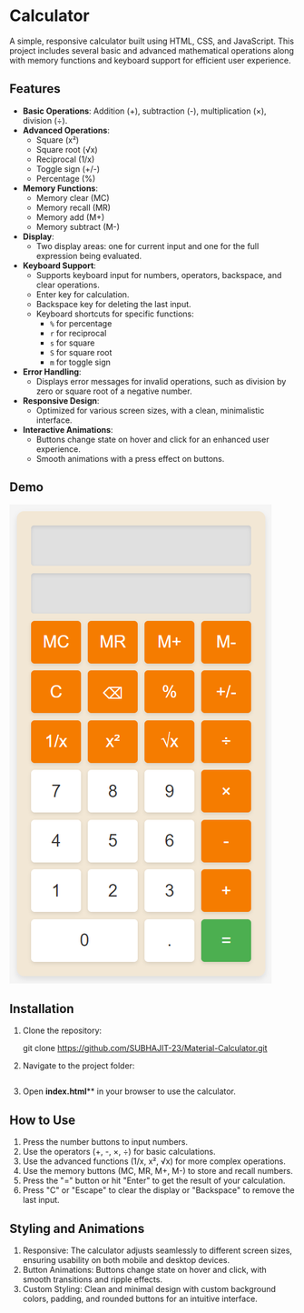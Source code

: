 # Calculator

A simple, responsive calculator built using HTML, CSS, and JavaScript. This project includes several
basic and advanced mathematical operations along with memory functions and keyboard support for
efficient user experience.

## Features
- **Basic Operations**: Addition (+), subtraction (-), multiplication (×), division (÷).
- **Advanced Operations**: 
  - Square (x²)
  - Square root (√x)
  - Reciprocal (1/x)
  - Toggle sign (+/-)
  - Percentage (%)
- **Memory Functions**: 
  - Memory clear (MC)
  - Memory recall (MR)
  - Memory add (M+)
  - Memory subtract (M-)
- **Display**: 
  - Two display areas: one for current input and one for the full expression being
    evaluated.
- **Keyboard Support**: 
  - Supports keyboard input for numbers, operators, backspace, and clear operations.
  - Enter key for calculation.
  - Backspace key for deleting the last input.
  - Keyboard shortcuts for specific functions:
    - `%` for percentage
    - `r` for reciprocal
    - `s` for square
    - `S` for square root
    - `m` for toggle sign
- **Error Handling**: 
  - Displays error messages for invalid operations, such as division by zero or
    square root of a negative number.
- **Responsive Design**: 
  - Optimized for various screen sizes, with a clean, minimalistic interface.
- **Interactive Animations**: 
  - Buttons change state on hover and click for an enhanced user experience.
  - Smooth animations with a press effect on buttons.

## Demo

![Calculator Screenshot](img.png)

## Installation
1. Clone the repository:
   
   git clone https://github.com/SUBHAJIT-23/Material-Calculator.git

2. Navigate to the project folder:

    ```cd Material-Calculator

3. Open **index.html**** in your browser to use the calculator.

## How to Use

1. Press the number buttons to input numbers.
2. Use the operators (+, -, ×, ÷) for basic calculations.
3. Use the advanced functions (1/x, x², √x) for more complex operations.
4. Use the memory buttons (MC, MR, M+, M-) to store and recall numbers.
5. Press the "=" button or hit "Enter" to get the result of your calculation.
6. Press "C" or "Escape" to clear the display or "Backspace" to remove the last input.

## Styling and Animations

1. Responsive: The calculator adjusts seamlessly to different screen sizes, ensuring
    usability on both mobile and desktop devices.
2. Button Animations: Buttons change state on hover and click, with smooth transitions
    and ripple effects.
3. Custom Styling: Clean and minimal design with custom background colors, padding, and
    rounded buttons for an intuitive interface.
